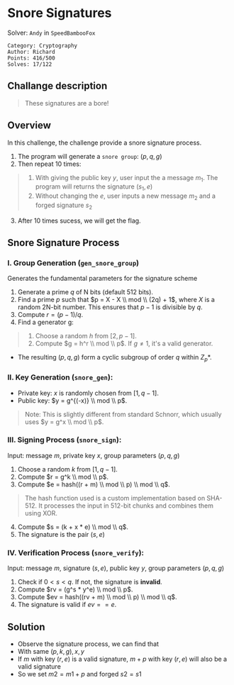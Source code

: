 # Snore Signatures

Solver: `Andy` in `SpeedBambooFox`

```
Category: Cryptography
Author: Richard
Points: 416/500
Solves: 17/122
```

## Challange description

> These signatures are a bore!

## Overview
In this challenge, the challenge provide a snore signature process. 
1. The program will generate a ```snore group```: $(p, q, g)$
2. Then repeat 10 times:
> 1. With giving the public key $y$, user input the a message $m_1$. The program will returns the signature $(s_1, e)$
> 2. Without changing the $e$, user inputs a new message $m_2$ and a forged signature $s_2$
3. After 10 times sucess, we will get the flag.

## Snore Signature Process
### I. Group Generation (```gen_snore_group```)
Generates the fundamental parameters for the signature scheme
1. Generate a prime $q$ of N bits (default 512 bits).
2. Find a prime $p$ such that $p = X - X \\ mod \\ (2q) + 1$, where $X$ is a random 2N-bit number. This ensures that $p - 1$ is divisible by $q$.
3. Compute $r = (p - 1) / q$.
4. Find a generator g:
> 1. Choose a random $h$ from $[2, p-1]$.
> 2. Compute $g = h^r \\ mod \\ p$. If $g ≠ 1$, it's a valid generator.
- The resulting $(p, q, g)$ form a cyclic subgroup of order $q$ within $Z_p*$.

### II. Key Generation (```snore_gen```):
- Private key: $x$ is randomly chosen from $[1, q-1]$.
- Public key: $y = g^{(-x)} \\ mod \\ p$.
> Note: This is slightly different from standard Schnorr, which usually uses $y = g^x \\ mod \\ p$.

### III. Signing Process (```snore_sign```):
Input: message $m$, private key $x$, group parameters $(p, q, g)$
1. Choose a random $k$ from $[1, q-1]$.
2. Compute $r = g^k \\ mod \\ p$.
3. Compute $e = hash((r + m) \\ mod \\ p) \\ mod \\ q$.
> The hash function used is a custom implementation based on SHA-512. It processes the input in 512-bit chunks and combines them using XOR.
4. Compute $s = (k + x * e) \\ mod \\ q$.
5. The signature is the pair $(s, e)$

### IV. Verification Process (```snore_verify```):
Input: message $m$, signature $(s, e)$, public key $y$, group parameters $(p, q, g)$
1. Check if $0 < s < q$. If not, the signature is **invalid**.
2. Compute $rv = (g^s * y^e) \\ mod \\ p$.
3. Compute $ev = hash((rv + m) \\ mod \\ p) \\ mod \\ q$.
4. The signature is valid if $ev == e$.

## Solution
- Observe the signature process, we can find that
- With same $(p, k, g), x, y$
- If $m$ with key $(r, e)$ is a valid signature, $m+p$ with key $(r, e)$ will also be a valid signature
- So we set $m2 = m1+p$ and forged $s2 = s1$
